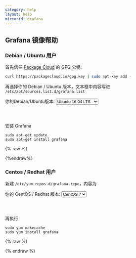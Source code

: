 ```yaml
---
category: help
layout: help
mirrorid: grafana
---
```


## Grafana 镜像帮助

### Debian / Ubuntu 用户

首先信任 [Package Cloud](https://packagecloud.io/grafana) 的 GPG 公钥:

```bash
curl https://packagecloud.io/gpg.key | sudo apt-key add -
```

再选择你的 Debian / Ubuntu 版本，文本框中内容写进 `/etc/apt/sources.list.d/grafana.list`

<form class="form-inline">
<div class="form-group">
	<label>你的Debian/Ubuntu版本: </label>
	<select class="form-control release-select" data-template="#apt-template" data-target="#apt-content">
		<option data-os="debian" data-release="wheezy">Debian 7 (Wheezy)</option>
		<option data-os="debian" data-release="jessie">Debian 8 (Jessie)</option>
		<option data-os="ubuntu" data-release="trusty">Ubuntu 14.04 LTS</option>
		<option data-os="ubuntu" data-release="xenial" selected>Ubuntu 16.04 LTS</option>
	</select>
</div>
</form>

<p></p>
<pre>
<code id="apt-content">
</code>
</pre>

安装 Grafana

```
sudo apt-get update
sudo apt-get install grafana
```

{% raw %}
<script id="apt-template" type="x-tmpl-markup">
deb {{if os_name|equals>ubuntu}}https{{else}}http{{/if}}://mirrors.tuna.tsinghua.edu.cn/grafana/{{os_name}} {{release_name}} main
</script>
{%endraw%}


### Centos / Redhat 用户
新建 `/etc/yum.repos.d/grafana.repo`，内容为

<form class="form-inline">
<div class="form-group">
	<label>你的 CentOS / Redhat 版本: </label>
	<select class="form-control release-select" data-template="#yum-template" data-target="#yum-content">
		<option data-release="el6">CentOS 6</option>
		<option data-release="el7" selected>CentOS 7</option>
		<option data-release="el6">RHEL 6</option>
		<option data-release="el7">RHEL 7</option>
	</select>
</div>
</form>

<p></p>
<pre>
<code id="yum-content">
</code>
</pre>


再执行

```
sudo yum makecache
sudo yum install grafana
```

{% raw %}
<script id="yum-template" type="x-tmpl-markup">
[grafana]
name=grafana
baseurl=https://mirrors.tuna.tsinghua.edu.cn/grafana/yum/{{release_name}}
repo_gpgcheck=0
gpgcheck=0
enabled=1
gpgkey=https://packages.gitlab.com/gpg.key
</script>
{% endraw %}
